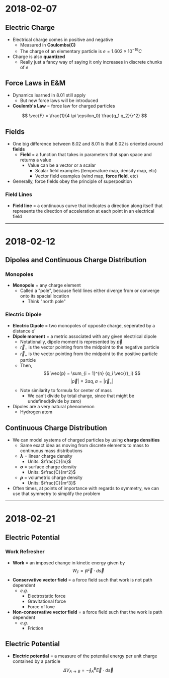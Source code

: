 # 2018-02-07

## Electric Charge
- Electrical charge comes in positive and negative
    * Measured in **Coulombs(C)**
    * The charge of an elementary particle is $e = 1.602 \times 10^{-19} C$
- Charge is also **quantized**
    * Really just a fancy way of saying it only increases in discrete chunks of $e$

## Force Laws in E&M
- Dynamics learned in 8.01 still apply
    * But new force laws will be introduced
- **Coulomb's Law** = force law for charged particles

$$ \vec{F} = \frac{1}{4 \pi \epsilon_0} \frac{q_1 q_2}{r^2} $$

## Fields
- One big difference between 8.02 and 8.01 is that 8.02 is oriented around **fields**
    * **Field** = a function that takes in parameters that span space and returns a value
        + Value can be a vector or a scalar
            - Scalar field examples (temperature map, density map, etc)
            - Vector field examples (wind map, **force field**, etc)
- Generally, force fields obey the principle of superposition

### Field Lines
- **Field line** = a continuous curve that indicates a direction along itself that represents the direction of acceleration at each point in an electrical field

---

# 2018-02-12

## Dipoles and Continuous Charge Distribution

### Monopoles
- **Monopole** = any charge element
    * Called a "pole", because field lines either diverge from or converge onto its spacial location
        + Think "north pole"

### Electric Dipole
- **Electric Dipole** = two monopoles of opposite charge, seperated by a distance $d$
- **Dipole moment** = a metric associated with any given electrical dipole
    * Notationally, dipole moment is represented by $\vec{p}$
    * $\vec{r}_-$ is the vector pointing from the midpoint to the negative particle
    * $\vec{r}_+$ is the vector pointing from the midpoint to the positive particle particle
    * Then,
$$ \vec{p} = \sum_{i = 1}^{n} {q_i \vec{r}_i} $$
$$ |\vec{p}| = 2aq, a = |\vec{r}_+| $$
    * Note similarity to formula for center of mass
        + We can't divide by total charge, since that might be undefined(divide by zero)
- Dipoles are a very natural phenomenon
    * Hydrogen atom

## Continuous Charge Distribution
- We can model systems of charged particles by using **charge densities**
    * Same exact idea as moving from discrete elements to mass to continuous mass distributions
    * **$\lambda$** = linear charge density
        + Units: $\frac{C}{m}$
    * **$\sigma$** = surface charge density
        + Units: $\frac{C}{m^2}$
    * **$\rho$** = volumetric charge density
        + Units: $\frac{C}{m^3}$
- Often times, at points of importance with regards to symmetry, we can use that symmetry to simplify the problem

---

# 2018-02-21

## Electric Potential

### Work Refresher
- **Work** = an imposed change in kinetic energy given by
$$ W_F = \oint{\vec{F} \cdot d \vec{s}} $$
- **Conservative vector field** = a force field such that work is not path dependent
    * *e.g.*
        + Electrostatic force
        + Gravitational force
        + Force of love
- **Non-conservative vector field** = a force field such that the work is path dependent
    * *e.g.*
        + Friction

## Electric Potential
- **Electric potential** = a measure of the potential energy per unit charge contained by a particle
$$ \Delta V_{A \rightarrow B} = - \oint_{A}^{B}{\vec{E} \cdot d \vec{s}}{} $$
